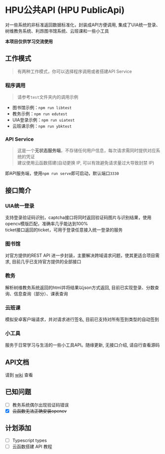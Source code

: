 # HPU公共API (HPU PublicApi)
对一些系统的非标准返回数据标准化，封装成API方便调用, 集成了UIA统一登录、树维教务系统、利昂图书馆系统、云班课和一些小工具  

**本项目仅供学习交流使用**

## 工作模式
> 有两种工作模式，你可以选择程序调用或者搭建API Service

### 程序调用
> 请参考```test```文件夹内的调用示例

- 图书馆示例：```npm run libtest```
- 教务示例：```npm run edutest```
- UIA登录示例：```npm run uiatest```
- 云班课示例：```npm run ybktest```

### API Service
> 这是一个**无状态服务端**，不存储任何用户信息，每次请求需同时提供对应系统的凭证  
> 建议使用云函数搭建(自动更换 IP, 可以有效避免请求量过大导致封禁 IP)

即API服务端，使用```npm run serve```即可启动，默认端口```3330```  

## 接口简介

### UIA统一登录
支持登录验证码识别，captcha接口将同时返回验证码图片与识别结果，使用opencv模版匹配，准确率几乎能达到100%  
ticket接口返回的ticket，可用于登录任意接入统一登录的服务  

### 图书馆
对官方提供的REST API 进一步封装，主要解决跨域请求问题，使其更适合项目需求, 目前几乎已支持官方提供的全部接口

### 教务
解析树维教务系统返回的html并将结果以json方式返回, 目前已实现登录、分数查询、信息查询（部分）、课表查询

### 云班课
模拟安卓客户端请求，并对请求进行签名, 目前已支持对所有签到类型的自动签到

### 小工具
服务于日常学习与生活的一些小工具API。随缘更新, 无接口介绍, 请自行查看源码

## API文档 
请到 [wiki](../../wiki) 查看

## 已知问题
- [ ] 教务系统偶尔出现验证码错误
- [x] <del>云函数无法正确安装opencv</del>

## 计划添加
- [ ] Typescript types
- [ ] 云函数搭建 API 教程
